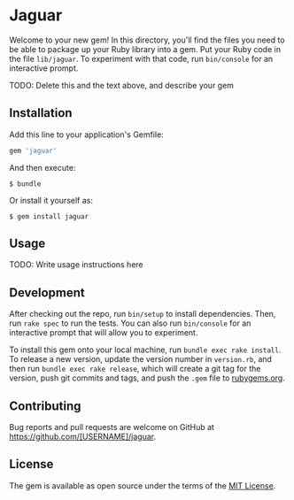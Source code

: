 # Jaguar

Welcome to your new gem! In this directory, you'll find the files you need to be able to package up your Ruby library into a gem. Put your Ruby code in the file `lib/jaguar`. To experiment with that code, run `bin/console` for an interactive prompt.

TODO: Delete this and the text above, and describe your gem

## Installation

Add this line to your application's Gemfile:

```ruby
gem 'jaguar'
```

And then execute:

    $ bundle

Or install it yourself as:

    $ gem install jaguar

## Usage

TODO: Write usage instructions here

## Development

After checking out the repo, run `bin/setup` to install dependencies. Then, run `rake spec` to run the tests. You can also run `bin/console` for an interactive prompt that will allow you to experiment.

To install this gem onto your local machine, run `bundle exec rake install`. To release a new version, update the version number in `version.rb`, and then run `bundle exec rake release`, which will create a git tag for the version, push git commits and tags, and push the `.gem` file to [rubygems.org](https://rubygems.org).

## Contributing

Bug reports and pull requests are welcome on GitHub at https://github.com/[USERNAME]/jaguar.

## License

The gem is available as open source under the terms of the [MIT License](https://opensource.org/licenses/MIT).
